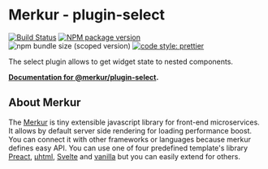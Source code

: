 # Merkur - plugin-select

[![Build Status](https://github.com/mjancarik/merkur/workflows/CI/badge.svg)](https://travis-ci.com/mjancarik/merkur)
[![NPM package version](https://img.shields.io/npm/v/@merkur/plugin-component/latest.svg)](https://www.npmjs.com/package/@merkur/plugin-component)
![npm bundle size (scoped version)](https://img.shields.io/bundlephobia/minzip/@merkur/plugin-component/latest)
[![code style: prettier](https://img.shields.io/badge/code_style-prettier-ff69b4.svg?style=flat-square)](https://github.com/prettier/prettier)

The select plugin allows to get widget state to nested components.

**[Documentation for @merkur/plugin-select](https://merkur.js.org/docs/select-plugin).**

## About Merkur

The [Merkur](https://merkur.js.org/) is tiny extensible javascript library for front-end microservices. It allows by default server side rendering for loading performance boost. You can connect it with other frameworks or languages because merkur defines easy API. You can use one of four predefined template's library [Preact](https://preactjs.com/), [µhtml](https://github.com/WebReflection/uhtml#readme), [Svelte](https://svelte.dev/) and [vanilla](https://developer.mozilla.org/en-US/docs/Web/JavaScript/Reference/Template_literals) but you can easily extend for others.
